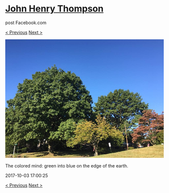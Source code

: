 # [John Henry Thompson](../README.md)
post Facebook.com

[< Previous](2017-10-03-1.md) [Next >](2017-10-02-1.md)

[![](../media/2017-10-03/Timeline-Photos-The-colored-mind-green-into-blue-on-the-edge-of.jpg)](../README.md)

The colored mind: green into blue on the edge of the earth.

2017-10-03 17:00:25

[< Previous](2017-10-03-1.md) [Next >](2017-10-02-1.md)
